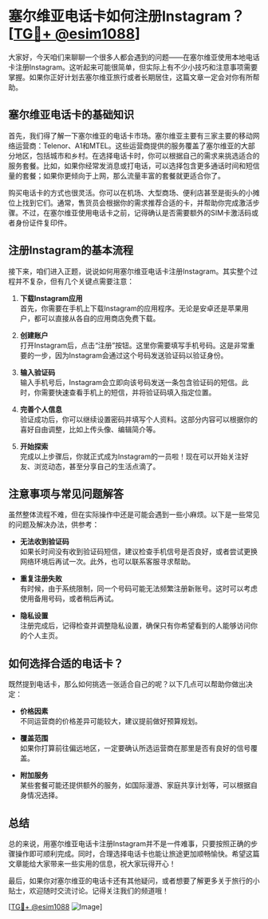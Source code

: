 # 塞尔维亚电话卡如何注册Instagram？[[TG💪+ @esim1088](https://t.me/s/esim1088)]

大家好，今天咱们来聊聊一个很多人都会遇到的问题——在塞尔维亚使用本地电话卡注册Instagram。这听起来可能很简单，但实际上有不少小技巧和注意事项需要掌握。如果你正好计划去塞尔维亚旅行或者长期居住，这篇文章一定会对你有所帮助。

## 塞尔维亚电话卡的基础知识

首先，我们得了解一下塞尔维亚的电话卡市场。塞尔维亚主要有三家主要的移动网络运营商：Telenor、A1和MTEL。这些运营商提供的服务覆盖了塞尔维亚的大部分地区，包括城市和乡村。在选择电话卡时，你可以根据自己的需求来挑选适合的服务套餐。比如，如果你经常发消息或打电话，可以选择包含更多通话时间和短信量的套餐；如果你更倾向于上网，那么流量丰富的套餐就更适合你了。

购买电话卡的方式也很灵活。你可以在机场、大型商场、便利店甚至是街头的小摊位上找到它们。通常，售货员会根据你的需求推荐合适的卡，并帮助你完成激活步骤。不过，在塞尔维亚使用电话卡之前，记得确认是否需要额外的SIM卡激活码或者身份证件复印件。

## 注册Instagram的基本流程

接下来，咱们进入正题，说说如何用塞尔维亚电话卡注册Instagram。其实整个过程并不复杂，但有几个关键点需要注意：

1. **下载Instagram应用**  
   首先，你需要在手机上下载Instagram的应用程序。无论是安卓还是苹果用户，都可以直接从各自的应用商店免费下载。

2. **创建账户**  
   打开Instagram后，点击“注册”按钮。这里你需要填写手机号码。这是非常重要的一步，因为Instagram会通过这个号码发送验证码以验证身份。

3. **输入验证码**  
   输入手机号后，Instagram会立即向该号码发送一条包含验证码的短信。此时，你需要快速查看手机上的短信，并将验证码填入指定位置。

4. **完善个人信息**  
   验证成功后，你可以继续设置密码并填写个人资料。这部分内容可以根据你的喜好自由调整，比如上传头像、编辑简介等。

5. **开始探索**  
   完成以上步骤后，你就正式成为Instagram的一员啦！现在可以开始关注好友、浏览动态，甚至分享自己的生活点滴了。

## 注意事项与常见问题解答

虽然整体流程不难，但在实际操作中还是可能会遇到一些小麻烦。以下是一些常见的问题及解决办法，供参考：

- **无法收到验证码**  
  如果长时间没有收到验证码短信，建议检查手机信号是否良好，或者尝试更换网络环境后再试一次。此外，也可以联系客服寻求帮助。

- **重复注册失败**  
  有时候，由于系统限制，同一个号码可能无法频繁注册新账号。这时可以考虑使用备用号码，或者稍后再试。

- **隐私设置**  
  注册完成后，记得检查并调整隐私设置，确保只有你希望看到的人能够访问你的个人主页。

## 如何选择合适的电话卡？

既然提到电话卡，那么如何挑选一张适合自己的呢？以下几点可以帮助你做出决定：

- **价格因素**  
  不同运营商的价格差异可能较大，建议提前做好预算规划。

- **覆盖范围**  
  如果你打算前往偏远地区，一定要确认所选运营商在那里是否有良好的信号覆盖。

- **附加服务**  
  某些套餐可能还提供额外的服务，如国际漫游、家庭共享计划等，可以根据自身情况选择。

## 总结

总的来说，用塞尔维亚电话卡注册Instagram并不是一件难事，只要按照正确的步骤操作即可顺利完成。同时，合理选择电话卡也能让旅途更加顺畅愉快。希望这篇文章能给大家带来一些实用的信息，祝大家玩得开心！

最后，如果你对塞尔维亚的电话卡还有其他疑问，或者想要了解更多关于旅行的小贴士，欢迎随时交流讨论。记得关注我们的频道哦！

[[TG💪+ @esim1088](https://t.me/s/esim1088) ![Image](https://i.postimg.cc/4NQfJmqS/Snipaste-2025-05-13-00-14-12.png)]